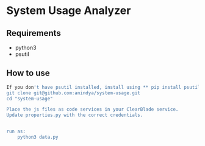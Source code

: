 System Usage Analyzer
=========


Requirements
--------------
* python3
* psutil

How to use
--------------

```sh
If you don't have psutil installed, install using ** pip install psutil **
git clone git@github.com:anindya/system-usage.git
cd "system-usage"

Place the js files as code services in your ClearBlade service.
Update properties.py with the correct credentials.


run as:
	python3 data.py
```